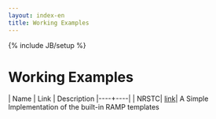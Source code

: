 ```yaml
---
layout: index-en
title: Working Examples
---
```

{% include JB/setup %}

# Working Examples

| Name | Link | Description
|----+----|
| NRSTC| [link]({{BASE_PATH}}/demos/NRSTC/ramp-gcwu-fegc-map.html)| A Simple Implementation of the built-in RAMP templates

